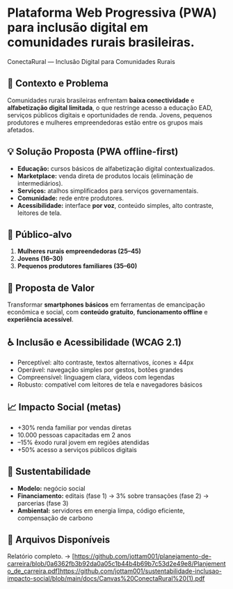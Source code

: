 
# Plataforma Web Progressiva (PWA) para inclusão digital em comunidades rurais brasileiras.
   ConectaRural — Inclusão Digital para Comunidades Rurais 


## 🔎 Contexto e Problema
Comunidades rurais brasileiras enfrentam **baixa conectividade** e **alfabetização digital limitada**, o que restringe acesso a educação EAD, serviços públicos digitais e oportunidades de renda. Jovens, pequenos produtores e mulheres empreendedoras estão entre os grupos mais afetados.

## 💡 Solução Proposta (PWA offline-first)
- **Educação:** cursos básicos de alfabetização digital contextualizados.  
- **Marketplace:** venda direta de produtos locais (eliminação de intermediários).  
- **Serviços:** atalhos simplificados para serviços governamentais.  
- **Comunidade:** rede entre produtores.  
- **Acessibilidade:** interface **por voz**, conteúdo simples, alto contraste, leitores de tela.  

## 👥 Público-alvo
1) **Mulheres rurais empreendedoras (25–45)**  
2) **Jovens (16–30)**  
3) **Pequenos produtores familiares (35–60)**  

## 🎯 Proposta de Valor
Transformar **smartphones básicos** em ferramentas de emancipação econômica e social, com **conteúdo gratuito**, **funcionamento offline** e **experiência acessível**.

## ♿ Inclusão e Acessibilidade (WCAG 2.1)
- Perceptível: alto contraste, textos alternativos, ícones ≥ 44px  
- Operável: navegação simples por gestos, botões grandes  
- Compreensível: linguagem clara, vídeos com legendas  
- Robusto: compatível com leitores de tela e navegadores básicos  

## 📈 Impacto Social (metas)
- +30% renda familiar por vendas diretas  
- 10.000 pessoas capacitadas em 2 anos  
- –15% êxodo rural jovem em regiões atendidas  
- +50% acesso a serviços públicos digitais  

## 🌱 Sustentabilidade
- **Modelo:** negócio social  
- **Financiamento:** editais (fase 1) → 3% sobre transações (fase 2) → parcerias (fase 3)  
- **Ambiental:** servidores em energia limpa, código eficiente, compensação de carbono

## 📂 Arquivos Disponíveis

Relatório completo. → [https://github.com/jottam001/planejamento-de-carreira/blob/0a6362fb3b92da0a05c1b44b4b69b7c53d2e49e8/Planjemento_de_carreira.pdf]https://github.com/jottam001/sustentabilidade-inclusao-impacto-social/blob/main/docs/Canvas%20ConectaRural%20(1).pdf
